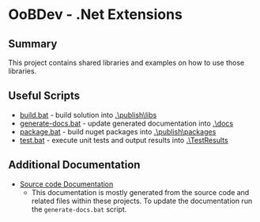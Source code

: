 # OoBDev - .Net Extensions

## Summary

This project contains shared libraries and examples on how to use those libraries.

## Useful Scripts

* [build.bat](.\build.bat) - build solution into [.\publish\libs](.\Publish\libs)
* [generate-docs.bat](.\generate-docs.bat) - update generated documentation into [.\docs](.\docs)
* [package.bat](.\package.bat) - build nuget packages into [.\publish\packages](.\publish\packages)
* [test.bat](.\test.bat) - execute unit tests and output results into [.\TestResults](.\TestResults)

## Additional Documentation

* [Source code Documentation](.\docs)
  * This documentation is mostly generated from the source code and related files within these 
	projects. To update the documentation run the `generate-docs.bat` script.
